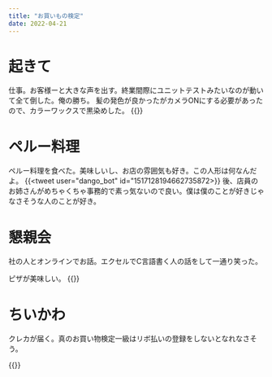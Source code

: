 ```yaml
---
title: "お買いもの検定"
date: 2022-04-21
---
```


# 起きて
仕事。お客様ーと大きな声を出す。終業間際にユニットテストみたいなのが動いて全て倒した。俺の勝ち。
髪の発色が良かったがカメラONにする必要があったので、カラーワックスで黒染めした。
{{<tweet user="dango_bot" id="1516972867006889984">}}

# ペルー料理
ペルー料理を食べた。美味しいし、お店の雰囲気も好き。この人形は何なんだよ。
{{<tweet user="dango_bot" id="1517128194662735872>}}
後、店員のお姉さんがめちゃくちゃ事務的で素っ気ないので良い。僕は僕のことが好きじゃなさそうな人のことが好き。
# 懇親会
社の人とオンラインでお話。エクセルでC言語書く人の話をして一通り笑った。

ピザが美味しい。
{{<tweet user="dango_bot" id="1517129849940623361">}}


# ちいかわ
クレカが届く。真のお買い物検定一級はリボ払いの登録をしないとなれなさそう。

{{<tweet user="dango_bot" id="1517038892368949248">}}